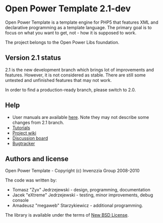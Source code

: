 Open Power Template 2.1-dev
===========================

Open Power Template is a template engine for PHP5 that features XML and declarative
programming as a template language. The primary goal is to focus on what you want
to get, not - how it is supposed to work.

The project belongs to the Open Power Libs foundation.

Version 2.1 status
------------------

2.1 is the new development branch which brings lot of improvements and features.
However, it is not considered as stable. There are still some untested and
unfinished features that may not work.

In order to find a production-ready branch, please switch to 2.0.

Help
----

+ User manuals are available [here](http://static.invenzzia.org/docs/). Note they
  may not describe some changes from 2.1 branch.
+ [Tutorials](http://www.invenzzia.org/en/resources/articles)
+ [Project wiki](http://wiki.invenzzia.org)
+ [Discussion board](http://forums.invenzzia.org)
+ [Bugtracker](http://bugs.invenzzia.org)


Authors and license
-------------------

Open Power Template - Copyright (c) Invenzzia Group 2008-2010

The code was written by:

+ Tomasz "Zyx" Jedrzejewski - design, programming, documentation
+ Jacek "eXtreme" Jedrzejewski - testing, minor improvements, debug console
+ Amadeusz "megaweb" Starzykiewicz - additional programming.

The library is available under the terms of [New BSD License](http://www.invenzzia.org/license/new-bsd).